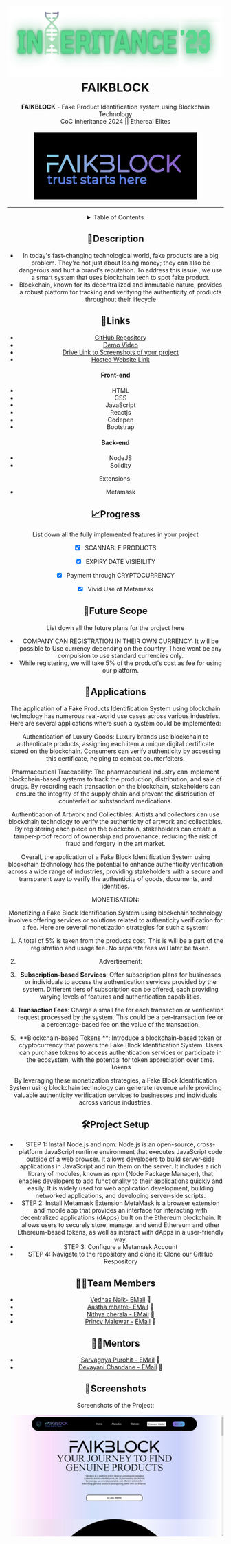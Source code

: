 <h1 align="center">
  <a href="https://github.com/CommunityOfCoders/Inheritance-2024">
    <img src="./Untitled.png" alt="CoC Inheritance 2022" width="500" height="166">
  </a>
  <br>
  FAIKBLOCK
</h1>

<div align="center">
   <strong>FAIKBLOCK</strong> - Fake Product Identification system using Blockchain Technology<br>
  CoC Inheritance 2024 || Ethereal Elites<br> <br>
<img src= "https://github.com/Nemo-0904/inheritance/blob/main/faikblock.jpg"
</div>
<hr>

<details>
<summary>Table of Contents</summary>

- [Description](#description)
- [Links](#links)
- [Tech Stack](#tech-stack)
- [Progress](#progress)
- [Future Scope](#future-scope)
- [Applications](#applications)
- [Project Setup](#project-setup)
- [Usage](#usage)
- [Team Members](#team-members)
- [Mentors](#mentors)
- [Screenshots](#screenshots)

</details>

## 📝Description

- In today's fast-changing technological world, fake products are a big problem. They're not just about losing money; they can also be dangerous and hurt a brand's reputation. To address  this issue , we use a smart system that uses blockchain tech to spot fake product.
- Blockchain, known for its decentralized and immutable nature, provides a robust platform for tracking and verifying the authenticity of products throughout their lifecycle




## 🔗Links

- [GitHub Repository](https://github.com/NaikVedhas/Fake-Product-Identification-System)
- [Demo Video](https://bit.ly/3HVumiF)
- [Drive Link to Screenshots of your project](https://drive.google.com/drive/folders/1955mXzzcIVcYfn1tcpJ8Nlackz-ZUSTg?usp=drive_link)
- [Hosted Website Link]()


#### Front-end
- HTML
- CSS
- JavaScript
- Reactjs
- Codepen
- Bootstrap

#### Back-end
- NodeJS
- Solidity

Extensions:
- Metamask



## 📈Progress

List down all the fully implemented features in your project

- [x] SCANNABLE PRODUCTS 
- [x] EXPIRY DATE VISIBILITY
- [x] Payment through CRYPTOCURRENCY
- [x] Vivid Use of Metamask


## 🔮Future Scope

List down all the future plans for the project here

-  COMPANY CAN REGISTRATION IN THEIR OWN CURRENCY: It will be possible to Use currency depending on the country. There wont be any compulsion to use standard currencies only.
-  While registering, we will take 5% of the product's cost as fee for using our platform. 

## 💸Applications

The application of a Fake Products Identification System using blockchain technology has numerous real-world use cases across various industries. Here are several applications where such a system could be implemented:

Authentication of Luxury Goods: 
Luxury brands use blockchain to authenticate products, assigning each item a unique digital certificate stored on the blockchain. Consumers can verify authenticity by accessing this certificate, helping to combat counterfeiters.

Pharmaceutical Traceability: The pharmaceutical industry can implement blockchain-based systems to track the production, distribution, and sale of drugs. By recording each transaction on the blockchain, stakeholders can ensure the integrity of the supply chain and prevent the distribution of counterfeit or substandard medications.

Authentication of Artwork and Collectibles: Artists and collectors can use blockchain technology to verify the authenticity of artwork and collectibles. By registering each piece on the blockchain, stakeholders can create a tamper-proof record of ownership and provenance, reducing the risk of fraud and forgery in the art market.

Overall, the application of a Fake Block Identification System using blockchain technology has the potential to enhance authenticity verification across a wide range of industries, providing stakeholders with a secure and transparent way to verify the authenticity of goods, documents, and identities.

MONETISATION: 

Monetizing a Fake Block Identification System using blockchain technology involves offering services or solutions related to authenticity verification for a fee. Here are several monetization strategies for such a system:

1. A total of 5% is taken from the products cost. This is will be a part of the registration and usage fee. No separate fees will later be taken. 
  
3. Advertisement:  


1. **Subscription-based Services**: Offer subscription plans for businesses or individuals to access the authentication services provided by the system. Different tiers of subscription can be offered, each providing varying levels of features and authentication capabilities.

2. **Transaction Fees**: Charge a small fee for each transaction or verification request processed by the system. This could be a per-transaction fee or a percentage-based fee on the value of the transaction.

 3. **Blockchain-based Tokens **: Introduce a blockchain-based token or cryptocurrency that powers the Fake Block Identification System. Users can purchase tokens to access authentication services or participate in the ecosystem, with the potential for token appreciation over time.
Tokens

By leveraging these monetization strategies, a Fake Block Identification System using blockchain technology can generate revenue while providing valuable authenticity verification services to businesses and individuals across various industries.

## 🛠Project Setup
- STEP 1: Install Node.js and npm: Node.js is an open-source, cross-platform JavaScript runtime environment that executes JavaScript code outside of a web browser. It allows developers to build server-side applications in JavaScript and run them on the server. It includes a rich library of modules, known as npm (Node Package Manager), that enables developers to add functionality to their applications quickly and easily. It is widely used for web application development, building networked applications, and developing server-side scripts.
- STEP 2: Install Metamask Extension MetaMask is a browser extension and mobile app that provides an interface for interacting with decentralized applications (dApps) built on the Ethereum blockchain. It allows users to securely store, manage, and send Ethereum and other Ethereum-based tokens, as well as interact with dApps in a user-friendly way.
- STEP 3: Configure a Metamask Account
- STEP 4: Navigate to the repository and clone it: Clone our GitHub Respository


## 👨‍💻Team Members

- [Vedhas Naik- ](https://github.com/NaikVedhas) [EMail](vedhasnaik121@gmail.com) :e-mail:
- [Aastha mhatre- ](https://github.com/Aastha2675) [EMail](avmhatre_b22@el.vjti.ac.in) :e-mail:
- [Nithya cherala - ](https://github.com/Nemo-0904) [EMail](nmcherala_b22@el.vjti.ac.in) :e-mail:
- [Princy Malewar -](https://github.com/Princy18Human) [EMail](malewarpriyancy@gmail.com) :e-mail: 

## 👨‍🏫Mentors

- [Sarvagnya Purohit - ](https://github.com/saRvaGnyA) [EMail](sarvagnyapurohit@gmail.com) :e-mail: 
- [Devayani Chandane - ](https://github.com/devayani03) [EMail](sarvagnyapurohit@gmail.com) :e-mail: 

## 📱Screenshots
Screenshots of the Project: 

![Screenshot alt text](https://github.com/Nemo-0904/inheritance/blob/main/main.jpg "Here is a screenshot")



